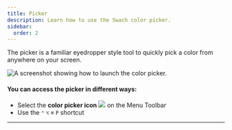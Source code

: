 ```yaml
---
title: Picker
description: Learn how to use the Swach color picker.
sidebar:
  order: 2
---
```


The picker is a familiar eyedropper style tool to quickly pick a color from anywhere on your screen.

<img
  alt="A screenshot showing how to launch the color picker."
  class="h-auto mb-16 w-full"
  src="/img/docs/picker/launch-picker.png"
/>

#### You can access the picker in different ways:

- Select the **color picker icon** <img class="h-4 inline-block w-4" src="/svgs/docs/picker/drop.svg"> on the Menu Toolbar
- Use the `⌃` `⌥` `⌘` `P` shortcut

---
